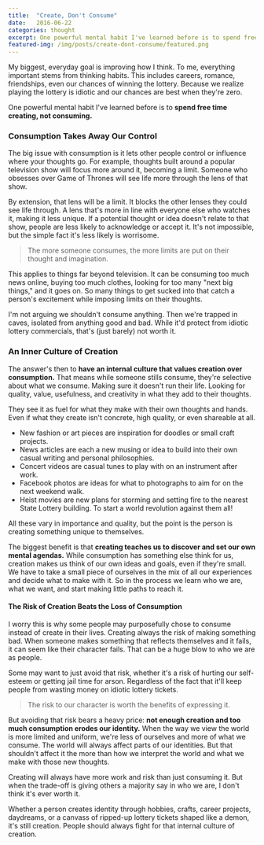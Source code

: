 ```yaml
---
title:  "Create, Don't Consume"
date:   2016-06-22
categories: thought
excerpt: One powerful mental habit I've learned before is to spend free time creating, not consuming.
featured-img: /img/posts/create-dont-consume/featured.png
---
```


My biggest, everyday goal is improving how I think. To me, everything important stems from thinking habits. This includes careers, romance, friendships, even our chances of winning the lottery. Because we realize playing the lottery is idiotic and our chances are best when they're zero.

One powerful mental habit I've learned before is to **spend free time creating, not consuming.**

### Consumption Takes Away Our Control

The big issue with consumption is it lets other people control or influence where your thoughts go. For example, thoughts built around a popular television show will focus more around it, becoming a limit. Someone who obsesses over Game of Thrones will see life more through the lens of that show.

By extension, that lens will be a limit. It blocks the other lenses they could see life through. A lens that's more in line with everyone else who watches it, making it less unique. If a potential thought or idea doesn't relate to that show, people are less likely to acknowledge or accept it. It's not impossible, but the simple fact it's less likely is worrisome.

> The more someone consumes, the more limits are put on their thought and imagination.

This applies to things far beyond television. It can be consuming too much news online, buying too much clothes, looking for too many "next big things," and it goes on. So many things to get sucked into that catch a person's excitement while imposing limits on their thoughts.

I'm not arguing we shouldn't consume anything. Then we're trapped in caves, isolated from anything good and bad. While it'd protect from idiotic lottery commercials, that's (just barely) not worth it.

### An Inner Culture of Creation

The answer's then to **have an internal culture that values creation over consumption.** That means while someone stills consume, they're selective about what we consume. Making sure it doesn't run their life. Looking for quality, value, usefulness, and creativity in what they add to their thoughts.

They see it as fuel for what they make with their own thoughts and hands. Even if what they create isn't concrete, high quality, or even shareable at all.

* New fashion or art pieces are inspiration for doodles or small craft projects.
* News articles are each a new musing or idea to build into their own casual writing and personal philosophies.
* Concert videos are casual tunes to play with on an instrument after work.
* Facebook photos are ideas for what to photographs to aim for on the next weekend walk.
* Heist movies are new plans for storming and setting fire to the nearest State Lottery building. To start a world revolution against them all!

All these vary in importance and quality, but the point is the person is creating something unique to themselves.

The biggest benefit is that **creating teaches us to discover and set our own mental agendas.** While consumption has something else think for us, creation makes us think of our own ideas and goals, even if they're small. We have to take a small piece of ourselves in the mix of all our experiences and decide what to make with it. So in the process we learn who we are, what we want, and start making little paths to reach it.

#### The Risk of Creation Beats the Loss of Consumption

I worry this is why some people may purposefully chose to consume instead of create in their lives. Creating always the risk of making something bad. When someone makes something that reflects themselves and it fails, it can seem like their character fails. That can be a huge blow to who we are as people.

Some may want to just avoid that risk, whether it's a risk of hurting our self-esteem or getting jail time for arson. Regardless of the fact that it'll keep people from wasting money on idiotic lottery tickets.

> The risk to our character is worth the benefits of expressing it.

But avoiding that risk bears a heavy price: **not enough creation and too much consumption erodes our identity.** When the way we view the world is more limited and uniform, we're less of ourselves and more of what we consume. The world will always affect parts of our identities. But that shouldn't affect it the more than how we interpret the world and what we make with those new thoughts.

Creating will always have more work and risk than just consuming it. But when the trade-off is giving others a majority say in who we are, I don't think it's ever worth it.

Whether a person creates identity through hobbies, crafts, career projects, daydreams, or a canvass of ripped-up lottery tickets shaped like a demon, it's still creation. People should always fight for that internal culture of creation.




